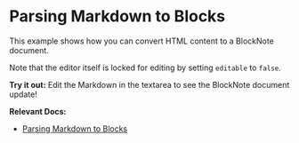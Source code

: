 # Parsing Markdown to Blocks

This example shows how you can convert HTML content to a BlockNote document.

Note that the editor itself is locked for editing by setting `editable` to `false`.

**Try it out:** Edit the Markdown in the textarea to see the BlockNote document update!

**Relevant Docs:**

- [Parsing Markdown to Blocks](/docs/features/import/markdown)
